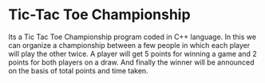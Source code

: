 # Tic-Tac Toe Championship
Its a Tic Tac Toe Championship program coded in C++ language.
In this we can organize a championship between a few people in which each player will play the other twice.
A player will get 5 points for winning a game and 2 points for both players on a draw.
And finally the winner will be announced on the basis of total points and time taken.
